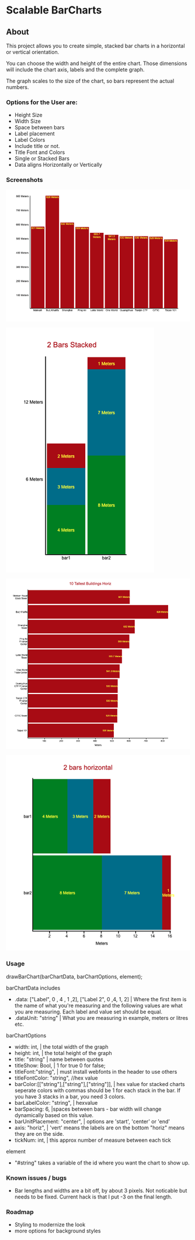 # Scalable BarCharts

## About

This project allows you to create simple, stacked bar charts in a horizontal or vertical orientation.

You can choose the width and height of the entire chart. Those dimensions will include the chart axis, labels and the complete graph.

The graph scales to the size of the chart, so bars represent the actual numbers.

### Options for the User are:

- Height Size
- Width Size
- Space between bars
- Label placement
- Label Colors
- Include title or not.
- Title Font and Colors
- Single or Stacked Bars
- Data aligns Horizontally or Vertically

### Screenshots

![Screenshot 1](https://github.com/easydoesit/BarChart/blob/main/about/BarChartHorizontal%2001.png)

![Screenshot 2](https://github.com/easydoesit/BarChart/blob/main/about/BarChartHorizontal%2002.png)

![Screenshot 3](https://github.com/easydoesit/BarChart/blob/main/about/BarChartVertical%2001.png)

![Screenshot 4](https://github.com/easydoesit/BarChart/blob/main/about/BarChartVertical%2002.png)


### Usage

drawBarChart(barChartData, barChartOptions, element);

barChartData includes
- .data: ["Label", 0 , 4 , 1 ,2], ["Label 2", 0 ,4, 1, 2] | Where the first item is the name of what you're measuring and the following values are what you are measuring. Each label and value set should be equal.
 - .dataUnit: "string" | What you are measuring in example, meters or litres etc.

barChartOptions
- width: int, |  the total width of the graph
- height: int, | the total height of the graph
- title: "string" | name between quotes
- titleShow: Bool, | 1 for true 0 for false;
- titleFont:"string", | must install webfonts in the header to use others
- titleFontColor: "string", //hex value
- barColor:[["string"],["string"],["string"]], | hex value for stacked charts seperate colors with commas should be 1 for each stack in the bar. If you have 3 stacks in a bar, you need 3 colors.
- barLabelColor: "string", | hexvalue
- barSpacing: 6, |spaces between bars - bar width will change dynamically based on this value.
- barUnitPlacement: "center", | options are 'start', 'center' or 'end'
- axis: "horiz", | 'vert' means the labels are on the bottom "horiz" means they are on the side. 
- tickNum: int, | this approx number of measure between each tick

element
- "#string" takes a variable of the id where you want the chart to show up.

### Known issues / bugs

- Bar lengths and widths are a bit off, by about 3 pixels. Not noticable but needs to be fixed. Current hack is that I put -3 on the final length.

### Roadmap

- Styling to modernize the look
- more options for background styles
